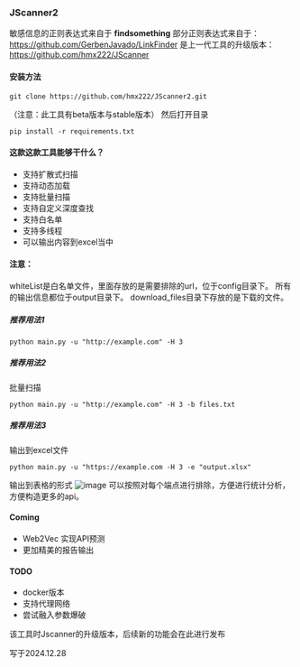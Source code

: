 ### JScanner2

敏感信息的正则表达式来自于 **findsomething**
部分正则表达式来自于：https://github.com/GerbenJavado/LinkFinder
是上一代工具的升级版本：https://github.com/hmx222/JScanner

#### 安装方法

```
git clone https://github.com/hmx222/JScanner2.git
```
（注意：此工具有beta版本与stable版本）
然后打开目录
```
pip install -r requirements.txt
```

#### 这款这款工具能够干什么？

- 支持扩散式扫描
- 支持动态加载
- 支持批量扫描
- 支持自定义深度查找
- 支持白名单
- 支持多线程
- 可以输出内容到excel当中

#### 注意：
whiteList是白名单文件，里面存放的是需要排除的url，位于config目录下。
所有的输出信息都位于output目录下。
download_files目录下存放的是下载的文件。


##### 推荐用法1
```shell
python main.py -u "http://example.com" -H 3 
```
##### 推荐用法2
批量扫描
```shell
python main.py -u "http://example.com" -H 3 -b files.txt
```
##### 推荐用法3
输出到excel文件
```shell
python main.py -u "https://example.com -H 3 -e "output.xlsx"
```

输出到表格的形式
![image](https://github.com/user-attachments/assets/71aa32c2-6deb-433d-b8fb-817ec1c5e0f3)
可以按照对每个端点进行排除，方便进行统计分析，方便构造更多的api。

#### Coming
- Web2Vec 实现API预测
- 更加精美的报告输出

#### TODO
- docker版本
- 支持代理网络
- 尝试融入参数爆破

该工具时Jscanner的升级版本，后续新的功能会在此进行发布

写于2024.12.28
